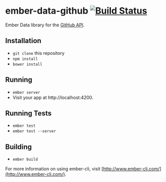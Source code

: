 # ember-data-github [![Build Status](https://travis-ci.org/jimmay5469/ember-data-github.svg)](https://travis-ci.org/jimmay5469/ember-data-github)

Ember Data library for the [GitHub API](https://developer.github.com/v3/).

## Installation

* `git clone` this repository
* `npm install`
* `bower install`

## Running

* `ember server`
* Visit your app at http://localhost:4200.

## Running Tests

* `ember test`
* `ember test --server`

## Building

* `ember build`

For more information on using ember-cli, visit [http://www.ember-cli.com/](http://www.ember-cli.com/).
